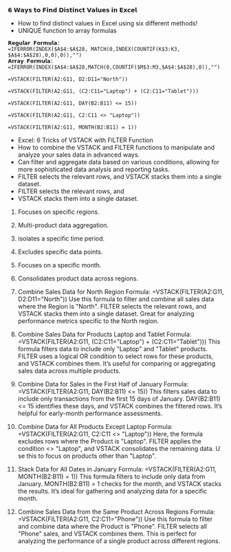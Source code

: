 𝟲 𝗪𝗮𝘆𝘀 𝘁𝗼 𝗙𝗶𝗻𝗱 𝗗𝗶𝘀𝘁𝗶𝗻𝗰𝘁 𝗩𝗮𝗹𝘂𝗲𝘀 𝗶𝗻 𝗘𝘅𝗰𝗲𝗹

- How to find distinct values in Excel using six different methods!
- UNIQUE function to array formulas

```
𝗥𝗲𝗴𝘂𝗹𝗮𝗿 𝗙𝗼𝗿𝗺𝘂𝗹𝗮:
=IFERROR(INDEX($A$4:$A$28, MATCH(0,INDEX(COUNTIF(K$3:K3, $A$4:$A$28),0,0),0)),"")
𝗔𝗿𝗿𝗮𝘆 𝗙𝗼𝗿𝗺𝘂𝗹𝗮:
=IFERROR(INDEX($A$4:$A$28,MATCH(0,COUNTIF($M$3:M3,$A$4:$A$28),0)),"")

```

```
=VSTACK(FILTER(A2:G11, D2:D11="North"))

=VSTACK(FILTER(A2:G11, (C2:C11="Laptop") + (C2:C11="Tablet")))

=VSTACK(FILTER(A2:G11, DAY(B2:B11) <= 15))

=VSTACK(FILTER(A2:G11, C2:C11 <> "Laptop"))

=VSTACK(FILTER(A2:G11, MONTH(B2:B11) = 1))

```

- Excel: 6 Tricks of VSTACK with FILTER Function
- How to combine the VSTACK and FILTER functions to manipulate and analyze your sales data in advanced ways. 
- Can filter and aggregate data based on various conditions, allowing for more sophisticated data analysis and reporting tasks.
- FILTER selects the relevant rows, and VSTACK stacks them into a single dataset.
- FILTER selects the relevant rows, and 
- VSTACK stacks them into a single dataset.

1. Focuses on specific regions.
2. Multi-product data aggregation.
3.  isolates a specific time period.
4.  Excludes specific data points.
5.  Focuses on a specific month.
6. Consolidates product data across regions.

1. Combine Sales Data for North Region
Formula: =VSTACK(FILTER(A2:G11, D2:D11="North"))
Use this formula to filter and combine all sales data where the Region is "North". 
FILTER selects the relevant rows, and 
VSTACK stacks them into a single dataset. 
Great for analyzing performance metrics specific to the North region.

2. Combine Sales Data for Products Laptop and Tablet
Formula: =VSTACK(FILTER(A2:G11, (C2:C11="Laptop") + (C2:C11="Tablet")))
This formula filters data to include only "Laptop" and "Tablet" products. 
FILTER uses a logical OR condition to select rows for these products, and 
VSTACK combines them. 
It’s useful for comparing or aggregating sales data across multiple products.

3. Combine Data for Sales in the First Half of January
Formula: =VSTACK(FILTER(A2:G11, DAY(B2:B11) <= 15))
This filters sales data to include only transactions from the first 15 days of January. 
DAY(B2:B11) <= 15 identifies these days, and VSTACK combines the filtered rows. 
It’s helpful for early-month performance assessments.

4. Combine Data for All Products Except Laptop
Formula: =VSTACK(FILTER(A2:G11, C2:C11 <> "Laptop"))
Here, the formula excludes rows where the Product is "Laptop". 
FILTER applies the condition <> "Laptop", and 
VSTACK consolidates the remaining data. U
se this to focus on products other than "Laptop".

5. Stack Data for All Dates in January
Formula: =VSTACK(FILTER(A2:G11, MONTH(B2:B11) = 1))
This formula filters to include only data from January. 
MONTH(B2:B11) = 1 checks for the month, and 
VSTACK stacks the results. 
It’s ideal for gathering and analyzing data for a specific month.


6. Combine Sales Data from the Same Product Across Regions
Formula: =VSTACK(FILTER(A2:G11, C2:C11="Phone"))
Use this formula to filter and combine data where the Product is "Phone". 
FILTER selects all "Phone" sales, and VSTACK combines them. 
This  is perfect for analyzing the performance of a single product across different regions.
